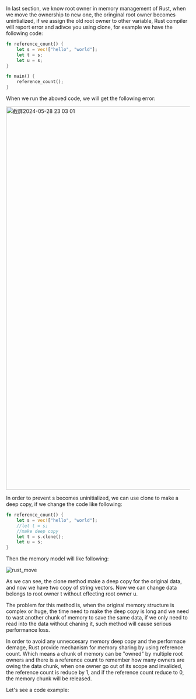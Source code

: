 In last section, we know root owner in memory management of Rust, when we move the ownership to new one, the oringinal root owner becomes unintialized, if we assign the old root owner to
other variable, Rust compiler will report error and adivce you using clone, for example we have the following code:
```rs
fn reference_count() {
    let s = vec!["hello", "world"];
    let t = s;
    let u = s;
}

fn main() {
    reference_count();
}
```
When we run the aboved code, we will get the following error:

<img width="1048" alt="截屏2024-05-28 23 03 01" src="https://github.com/wycl16514/rust_system_programming_ownership_move/assets/7506958/c4b484eb-5ca8-4f44-a3b0-df106a0770f5">

In order to prevent s becomes uninitialized, we can use clone to make a deep copy, if we change the code like following:

```rs
fn reference_count() {
    let s = vec!["hello", "world"];
    //let t = s;
    //make deep copy
    let t = s.clone();
    let u = s;
}
```
Then the memory model will like following:

![rust_move](https://github.com/wycl16514/rust_system_programming_ownership_move/assets/7506958/b16a7e0f-96e2-4735-b27d-9da6380908b4)

As we can see, the clone method make a deep copy for the original data, and now we have two copy of string vectors. Now we can change data belongs to root owner t without effecting root owner u. 

The problem for this method is, when the original memory structure is complex or huge, the time need to make the deep copy is long and we need to wast another chunk of memory to save the same data, if we only need to read into the data without chaning it, such method will cause serious 
performance loss.

In order to avoid any unneccesary memory deep copy and the performace demage, Rust provide mechanism for memory sharing by using reference count. 
Which means a chunk of memory can be "owned" by multiple root owners and there is a reference count to remember how many owners are owing the data
chunk, when one owner go out of its scope and invalided, the reference count is reduce by 1, and if the reference count reduce to 0, the memory chunk
will be released.

Let's see a code example:
```rs

```
